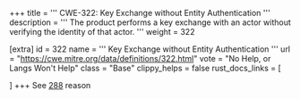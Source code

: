 +++
title = '''
CWE-322: Key Exchange without Entity Authentication
'''
description	= '''
The product performs a key exchange with an actor without verifying the identity of that actor.
'''
weight = 322

[extra]
id = 322
name = '''
Key Exchange without Entity Authentication
'''
url = "https://cwe.mitre.org/data/definitions/322.html"
vote = "No Help, or Langs Won't Help"
class = "Base"
clippy_helps = false
rust_docs_links = [

]
+++
See [288](/cwes/cwe-288) reason
